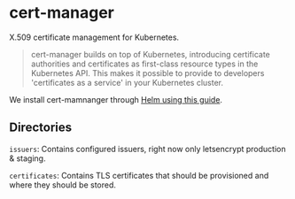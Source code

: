 # cert-manager

X.509 certificate management for Kubernetes.

> cert-manager builds on top of Kubernetes, introducing certificate authorities and certificates as first-class resource types in the Kubernetes API. This makes it possible to provide to developers 'certificates as a service' in your Kubernetes cluster.

We install cert-mamnanger through [Helm using this guide](https://cert-manager.io/docs/installation/kubernetes/#installing-with-helm).

## Directories

`issuers`: Contains configured issuers, right now only letsencrypt production & staging.

`certificates`: Contains TLS certificates that should be provisioned and where they should be stored.
